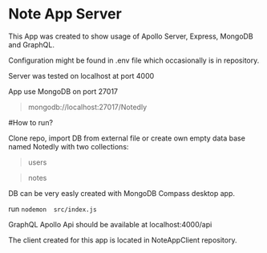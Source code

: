# Note App Server

This App was created to show usage of Apollo Server, Express, MongoDB and GraphQL.

Configuration might be found in .env file which occasionally is in repository.

Server was tested on localhost at port 4000

App use MongoDB on port 27017 
> mongodb://localhost:27017/Notedly

#How to run?

Clone repo, import DB from external file or create own empty data base named Notedly with two collections:
> users

> notes

DB can be very easly created with MongoDB Compass desktop app.

run `nodemon  src/index.js`

GraphQL Apollo Api should be available at localhost:4000/api

The client created for this app is located in NoteAppClient repository.
